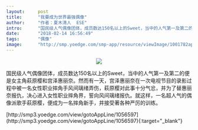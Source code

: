 ```yaml
---
layout:     post
title:      "我要成为世界最强偶像"
author:     "作者：夏木清人  ESE"
intro:      "国民级人气偶像团体，成员数达150名以上的Sweet，当中的人气第一及第二的便是女主角萩原樱和宫泽惠丽奈。然而有一天，宫泽惠丽奈在一次电视节目的录影过程中被一名女性职业摔角手风间璃绪弄伤，萩原樱对此事十分气忿，并为了替惠丽奈报仇，决心进入女性职业摔角界，誓向风间璃绪报仇。就这样，一名超人气的偶像派歌手萩原樱，便成为一名摔角新手，并接受著各种严厉的训练。"
date:       "2018-02-14 16:56:49"
tags:       "偶像"
image:      "http://smp.yoedge.com/smp-app/resource/viewImage/1001782appline.png"
---
```

<div style="text-align: center">
<p><img src="http://smp.yoedge.com/smp-app/resource/viewImage/1001782appline.png"/></p>
</div>
<p class="post-meta">
<span>国民级人气偶像团体，成员数达150名以上的Sweet，当中的人气第一及第二的便是女主角萩原樱和宫泽惠丽奈。然而有一天，宫泽惠丽奈在一次电视节目的录影过程中被一名女性职业摔角手风间璃绪弄伤，萩原樱对此事十分气忿，并为了替惠丽奈报仇，决心进入女性职业摔角界，誓向风间璃绪报仇。就这样，一名超人气的偶像派歌手萩原樱，便成为一名摔角新手，并接受著各种严厉的训练。</span>
</p>
[http://smp3.yoedge.com/view/gotoAppLine/1056597](http://smp3.yoedge.com/view/gotoAppLine/1056597){:target="_blank"}


